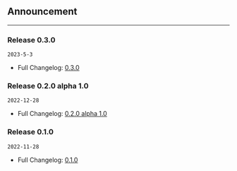 ## Announcement

---

### Release 0.3.0

`2023-5-3`

- Full Changelog: [0.3.0](Changelog.md#030)


### Release 0.2.0 alpha 1.0

`2022-12-28`

- Full Changelog: [0.2.0 alpha 1.0](Changelog.md#020-alpha-10)


### Release 0.1.0

`2022-11-28`

- Full Changelog: [0.1.0](Changelog.md#010)

